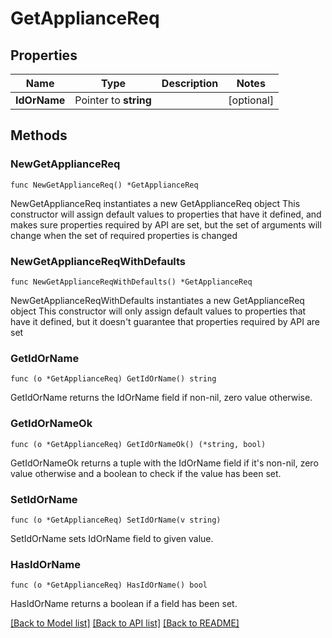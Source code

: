 # GetApplianceReq

## Properties

Name | Type | Description | Notes
------------ | ------------- | ------------- | -------------
**IdOrName** | Pointer to **string** |  | [optional] 

## Methods

### NewGetApplianceReq

`func NewGetApplianceReq() *GetApplianceReq`

NewGetApplianceReq instantiates a new GetApplianceReq object
This constructor will assign default values to properties that have it defined,
and makes sure properties required by API are set, but the set of arguments
will change when the set of required properties is changed

### NewGetApplianceReqWithDefaults

`func NewGetApplianceReqWithDefaults() *GetApplianceReq`

NewGetApplianceReqWithDefaults instantiates a new GetApplianceReq object
This constructor will only assign default values to properties that have it defined,
but it doesn't guarantee that properties required by API are set

### GetIdOrName

`func (o *GetApplianceReq) GetIdOrName() string`

GetIdOrName returns the IdOrName field if non-nil, zero value otherwise.

### GetIdOrNameOk

`func (o *GetApplianceReq) GetIdOrNameOk() (*string, bool)`

GetIdOrNameOk returns a tuple with the IdOrName field if it's non-nil, zero value otherwise
and a boolean to check if the value has been set.

### SetIdOrName

`func (o *GetApplianceReq) SetIdOrName(v string)`

SetIdOrName sets IdOrName field to given value.

### HasIdOrName

`func (o *GetApplianceReq) HasIdOrName() bool`

HasIdOrName returns a boolean if a field has been set.


[[Back to Model list]](../README.md#documentation-for-models) [[Back to API list]](../README.md#documentation-for-api-endpoints) [[Back to README]](../README.md)


